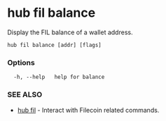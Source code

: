 # hub fil balance

Display the FIL balance of a wallet address.

```
hub fil balance [addr] [flags]
```

### Options

```
  -h, --help   help for balance
```

### SEE ALSO

-   [hub fil](hub_fil.md) - Interact with Filecoin related commands.
